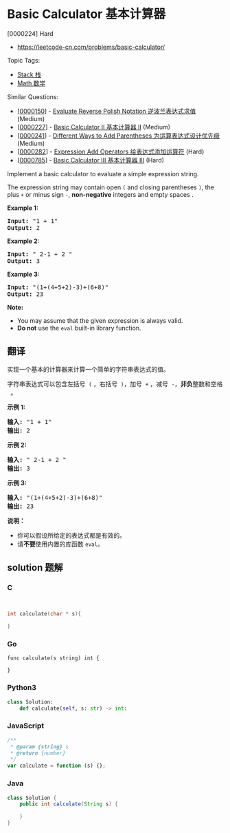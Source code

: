 # Basic Calculator 基本计算器

[0000224] Hard

- https://leetcode-cn.com/problems/basic-calculator/

Topic Tags:

- [Stack 栈](https://leetcode-cn.com/tag/stack/)
- [Math 数学](https://leetcode-cn.com/tag/math/)

Similar Questions:

- [[0000150](https://leetcode-cn.com/problems/evaluate-reverse-polish-notation/)] - [Evaluate Reverse Polish Notation 逆波兰表达式求值](./0000150.evaluate-reverse-polish-notation.md) (Medium)
- [[0000227](https://leetcode-cn.com/problems/basic-calculator-ii/)] - [Basic Calculator II 基本计算器 II](./0000227.basic-calculator-ii.md) (Medium)
- [[0000241](https://leetcode-cn.com/problems/different-ways-to-add-parentheses/)] - [Different Ways to Add Parentheses 为运算表达式设计优先级](./0000241.different-ways-to-add-parentheses.md) (Medium)
- [[0000282](https://leetcode-cn.com/problems/expression-add-operators/)] - [Expression Add Operators 给表达式添加运算符](./0000282.expression-add-operators.md) (Hard)
- [[0000785](https://leetcode-cn.com/problems/basic-calculator-iii/)] - [Basic Calculator III 基本计算器 III](./0000785.basic-calculator-iii.md) (Hard)

Implement a basic calculator to evaluate a simple expression string.

The expression string may contain open `(` and closing parentheses `)`, the plus `+` or minus sign `-`, **non-negative** integers and empty spaces .

**Example 1:**

<pre><strong>Input:</strong> "1 + 1"
<strong>Output:</strong> 2
</pre>

**Example 2:**

<pre><strong>Input:</strong> " 2-1 + 2 "
<strong>Output:</strong> 3</pre>

**Example 3:**

<pre><strong>Input:</strong> "(1+(4+5+2)-3)+(6+8)"
<strong>Output:</strong> 23</pre>

**Note:**

- You may assume that the given expression is always valid.
- **Do not** use the `eval` built-in library function.

## 翻译

实现一个基本的计算器来计算一个简单的字符串表达式的值。

字符串表达式可以包含左括号  `(` ，右括号  `)`，加号  `+` ，减号  `-`，**非负**整数和空格   。

**示例 1:**

<pre><strong>输入:</strong> "1 + 1"
<strong>输出:</strong> 2
</pre>

**示例 2:**

<pre><strong>输入:</strong> " 2-1 + 2 "
<strong>输出:</strong> 3</pre>

**示例 3:**

<pre><strong>输入:</strong> "(1+(4+5+2)-3)+(6+8)"
<strong>输出:</strong> 23</pre>

**说明：**

- 你可以假设所给定的表达式都是有效的。
- 请**不要**使用内置的库函数 `eval`。

## solution 题解

### C

```c


int calculate(char * s){

}


```

### Go

```golang
func calculate(s string) int {

}
```

### Python3

```python
class Solution:
    def calculate(self, s: str) -> int:
```

### JavaScript

```javascript
/**
 * @param {string} s
 * @return {number}
 */
var calculate = function (s) {};
```

### Java

```java
class Solution {
    public int calculate(String s) {

    }
}
```
